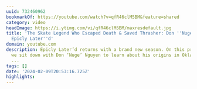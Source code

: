```yaml
---
uuid: 732460962
bookmarkOf: https://youtube.com/watch?v=qfR46clM5BM&feature=shared
category: video
headImage: https://i.ytimg.com/vi/qfR46clM5BM/maxresdefault.jpg
title: 'The Skate Legend Who Escaped Death & Saved Thrasher: Don ''Nuge'' Nguyen |
  Epicly Later''d'
domain: youtube.com
description: Epicly Later’d returns with a brand new season. On this premiere episode
  we sit down with Don ‘Nuge’ Nguyen to learn about his origins in Oklahoma, his move
  ...
tags: []
date: '2024-02-09T20:53:16.725Z'
highlights: 
---
```



